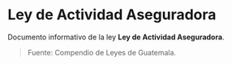# Ley de Actividad Aseguradora

Documento informativo de la ley **Ley de Actividad Aseguradora**.

> Fuente: Compendio de Leyes de Guatemala.